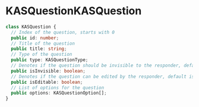 # <a name="kasquestion"></a><span data-ttu-id="89e5f-101">KASQuestion</span><span class="sxs-lookup"><span data-stu-id="89e5f-101">KASQuestion</span></span>
```typescript
class KASQuestion {
  // Index of the question, starts with 0
  public id: number;
  // Title of the question
  public title: string;
  // Type of the question
  public type: KASQuestionType;
  // Denotes if the question should be invisible to the responder, default is false
  public isInvisible: boolean;
  // Denotes if the question can be edited by the responder, default is true
  public isEditable: boolean;
  // List of options for the question
  public options: KASQuestionOption[];
}
```
